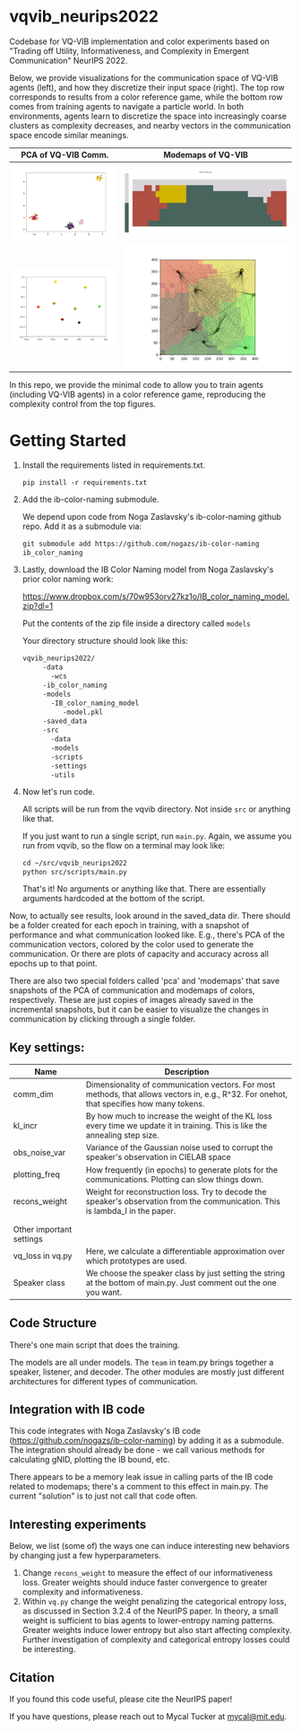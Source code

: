 # vqvib_neurips2022
Codebase for VQ-VIB implementation and color experiments based on "Trading off Utility, Informativeness, and Complexity in Emergent Communication" NeurIPS 2022.

Below, we provide visualizations for the communication space of VQ-VIB agents (left), and how they discretize their input space (right).
The top row corresponds to results from a color reference game, while the bottom row comes from training agents to navigate a particle world.
In both environments, agents learn to discretize the space into increasingly coarse clusters as complexity decreases, and nearby vectors in the communication space encode similar meanings.

|                            PCA of VQ-VIB Comm.                             |                              Modemaps of VQ-VIB                               |
|:--------------------------------------------------------------------------:|:-----------------------------------------------------------------------------:|
|   ![alt text](gifs/comm_pca.gif "Visualization of VQ-VIB communication")   |    ![alt text](gifs/modemap.gif "Visualization of VQ-VIB color mode maps")    |
| ![alt text](gifs/uniform_comm.gif "Visualization of VQ-VIB communication") | ![alt text](gifs/uniform_space.gif "Visualization of VQ-VIB color mode maps") |


In this repo, we provide the minimal code to allow you to train agents (including VQ-VIB agents) in a color reference game, reproducing the complexity control from the top figures.

# Getting Started

1. Install the requirements listed in requirements.txt.

    ```
    pip install -r requirements.txt
    ```

2. Add the ib-color-naming submodule.

    We depend upon code from Noga Zaslavsky's ib-color-naming github repo. Add it as a submodule via:
    
    ```
    git submodule add https://github.com/nogazs/ib-color-naming ib_color_naming
    ```

3. Lastly, download the IB Color Naming model from Noga Zaslavsky's prior color naming work:

    https://www.dropbox.com/s/70w953orv27kz1o/IB_color_naming_model.zip?dl=1

   Put the contents of the zip file inside a directory called ``models``

    Your directory structure should look like this:
    
    ```
    vqvib_neurips2022/
         -data
           -wcs
         -ib_color_naming
         -models
           -IB_color_naming_model
              -model.pkl
         -saved_data
         -src
           -data
           -models
           -scripts
           -settings
           -utils
    ```

4. Now let's run code. 

    All scripts will be run from the vqvib directory. Not inside ``src`` or anything like that.
    
    If you just want to run a single script, run ``main.py``. Again, we assume you run from vqvib, so the flow on a terminal may look like:
    
    ```
    cd ~/src/vqvib_neurips2022
    python src/scripts/main.py
    ```
    
    That's it! No arguments or anything like that.
    There are essentially arguments hardcoded at the bottom of the script.

Now, to actually see results, look around in the saved_data dir.
There should be a folder created for each epoch in training, with a snapshot of performance and what communication looked like.
E.g., there's PCA of the communication vectors, colored by the color used to generate the communication.
Or there are plots of capacity and accuracy across all epochs up to that point.

There are also two special folders called 'pca' and 'modemaps' that save snapshots of the PCA of communication and modemaps of colors, respectively.
These are just copies of images already saved in the incremental snapshots, but it can be easier to visualize the changes in communication by clicking through a single folder.

## Key settings:
| Name                     | Description                                                                                                                                |
|--------------------------|--------------------------------------------------------------------------------------------------------------------------------------------|
| comm_dim                 | Dimensionality of communication vectors. For most methods, that allows vectors in, e.g., R^32. For onehot, that specifies how many tokens. |
| kl_incr                  | By how much to increase the weight of the KL loss every time we update it in training. This is like the annealing step size.               |                                                                                                                                  |
| obs_noise_var            | Variance of the Gaussian noise used to corrupt the speaker's observation in CIELAB space                                                   |
| plotting_freq            | How frequently (in epochs) to generate plots for the communications. Plotting can slow things down.                                        |
| recons_weight            | Weight for reconstruction loss. Try to decode the speaker's observation from the communication. This is lambda_I in the paper.             |
|                          |                                                                                                                                            |
|                          |                                                                                                                                            |
| Other important settings |                                                                                                                                            |
| vq_loss in vq.py         | Here, we calculate a differentiable approximation over which prototypes are used.                                                          |
| Speaker class            | We choose the speaker class by just setting the string at the bottom of main.py. Just comment out the one you want.                        |

## Code Structure

There's one main script that does the training.

The models are all under models. The ``team`` in team.py brings together a speaker, listener, and decoder.
The other modules are mostly just different architectures for different types of communication.


## Integration with IB code
This code integrates with Noga Zaslavsky's IB code (https://github.com/nogazs/ib-color-naming) by adding it as a submodule.
The integration should already be done - we call various methods for calculating gNID, plotting the IB bound, etc.

There appears to be a memory leak issue in calling parts of the IB code related to modemaps; there's a comment to this effect in main.py.
The current "solution" is to just not call that code often.

## Interesting experiments
Below, we list (some of) the ways one can induce interesting new behaviors by changing just a few hyperparameters.

1) Change ``recons_weight`` to measure the effect of our informativeness loss. Greater weights should induce faster convergence to greater complexity and informativeness.
2) Within ``vq.py`` change the weight penalizing the categorical entropy loss, as discussed in Section 3.2.4 of the NeurIPS paper. In theory, a small weight is sufficient to bias agents to lower-entropy naming patterns. Greater weights induce lower entropy but also start affecting complexity. Further investigation of complexity and categorical entropy losses could be interesting.

## Citation

If you found this code useful, please cite the NeurIPS paper!

If you have questions, please reach out to Mycal Tucker at mycal@mit.edu.

